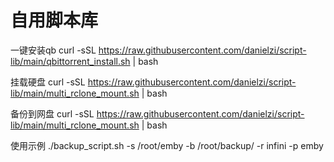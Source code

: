 # 自用脚本库

一键安装qb
curl -sSL https://raw.githubusercontent.com/danielzi/script-lib/main/qbittorrent_install.sh | bash



挂载硬盘
curl -sSL https://raw.githubusercontent.com/danielzi/script-lib/main/multi_rclone_mount.sh | bash


备份到网盘 
curl -sSL https://raw.githubusercontent.com/danielzi/script-lib/main/multi_rclone_mount.sh | bash

使用示例
./backup_script.sh -s /root/emby -b /root/backup/ -r infini -p emby
